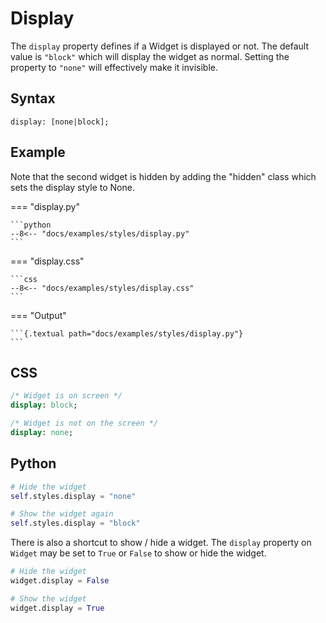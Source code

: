 # Display

The `display` property defines if a Widget is displayed or not. The default value is `"block"` which will display the widget as normal. Setting the property to `"none"` will effectively make it invisible.

## Syntax

```
display: [none|block];
```

## Example

Note that the second widget is hidden by adding the "hidden" class which sets the display style to None.

=== "display.py"

    ```python
    --8<-- "docs/examples/styles/display.py"
    ```

=== "display.css"

    ```css
    --8<-- "docs/examples/styles/display.css"
    ```

=== "Output"

    ```{.textual path="docs/examples/styles/display.py"}
    ```

## CSS

```sass
/* Widget is on screen */
display: block;

/* Widget is not on the screen */
display: none;
```

## Python

```python
# Hide the widget
self.styles.display = "none"

# Show the widget again
self.styles.display = "block"
```

There is also a shortcut to show / hide a widget. The `display` property on `Widget` may be set to `True` or `False` to show or hide the widget.

```python
# Hide the widget
widget.display = False

# Show the widget
widget.display = True
```
